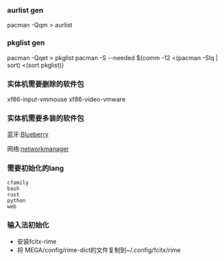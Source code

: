 ### aurlist gen
pacman -Qqm > aurlist

### pkglist gen
pacman -Qqet > pkglist
pacman -S --needed $(comm -12 <(pacman -Slq | sort) <(sort pkglist))


### 实体机需要删除的软件包
xf86-input-vmmouse
xf86-video-vmware

### 实体机需要多装的软件包

蓝牙:[Blueberry](https://wiki.archlinux.org/index.php/Bluetooth)

网络:[networkmanager](https://wiki.archlinux.org/index.php/NetworkManager#Installation)

### 需要初始化的lang

```
cfamily
bash
rust 
python 
web
```
### 输入法初始化
- 安装fcitx-rime
- 将 MEGA/config/rime-dict的文件复制到~/.config/fcitx/rime
